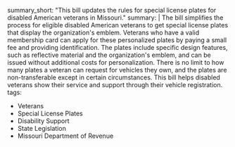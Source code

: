 summary_short: "This bill updates the rules for special license plates for disabled American veterans in Missouri."
summary: |
  The bill simplifies the process for eligible disabled American veterans to get special license plates that display the organization's emblem. Veterans who have a valid membership card can apply for these personalized plates by paying a small fee and providing identification. The plates include specific design features, such as reflective material and the organization's emblem, and can be issued without additional costs for personalization. There is no limit to how many plates a veteran can request for vehicles they own, and the plates are non-transferable except in certain circumstances. This bill helps disabled veterans show their service and support through their vehicle registration.
tags:
  - Veterans
  - Special License Plates
  - Disability Support
  - State Legislation
  - Missouri Department of Revenue
